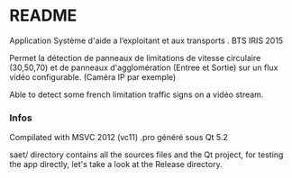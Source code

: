 ﻿# README #

Application Système d'aide a l’exploitant et aux transports . BTS IRIS 2015

Permet la détection de panneaux de limitations de vitesse circulaire (30,50,70) et de panneaux d'agglomération (Entree et Sortie) sur un flux vidéo configurable. (Caméra IP par exemple)

Able to detect some french limitation traffic signs on a vidéo stream.

### Infos ###

Compilated with MSVC 2012 (vc11)
.pro généré sous Qt 5.2

saet/ directory contains all the sources files and the Qt project, for testing the app directly, let's take a look at the Release directory.